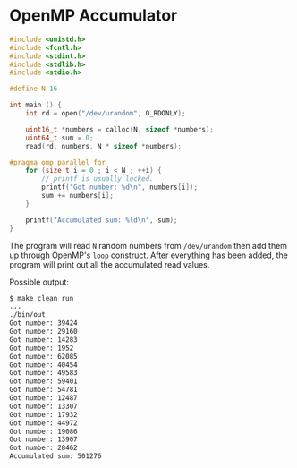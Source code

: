 # OpenMP Accumulator

```c
#include <unistd.h>
#include <fcntl.h>
#include <stdint.h>
#include <stdlib.h>
#include <stdio.h>

#define N 16

int main () {
    int rd = open("/dev/urandom", O_RDONLY);

    uint16_t *numbers = calloc(N, sizeof *numbers);
    uint64_t sum = 0;
    read(rd, numbers, N * sizeof *numbers);

#pragma omp parallel for 
    for (size_t i = 0 ; i < N ; ++i) {
        // printf is usually locked.
        printf("Got number: %d\n", numbers[i]);
        sum += numbers[i];
    }

    printf("Accumulated sum: %ld\n", sum);
}
```

The program will read `N` random numbers from `/dev/urandom` then add them up through OpenMP's `loop` construct. After everything has been added, the program will print out all the accumulated read values.

Possible output:
```sh
$ make clean run
...
./bin/out 
Got number: 39424
Got number: 29160
Got number: 14283
Got number: 1952
Got number: 62085
Got number: 40454
Got number: 49583
Got number: 59401
Got number: 54781
Got number: 12487
Got number: 13307
Got number: 17932
Got number: 44972
Got number: 19086
Got number: 13907
Got number: 28462
Accumulated sum: 501276
```